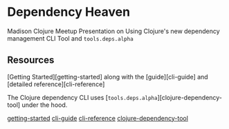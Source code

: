 # Dependency Heaven

Madison Clojure Meetup Presentation on Using Clojure's new dependency management CLI Tool and `tools.deps.alpha`

## Resources

[Getting Started][getting-started] along with the [guide][cli-guide] and [detailed reference][cli-reference]

The Clojure dependency CLI uses [`tools.deps.alpha`][clojure-dependency-tool] under the hood.

[getting-started](https://clojure.org/guides/getting_started)
[cli-guide](https://clojure.org/guides/deps_and_cli)
[cli-reference](https://clojure.org/reference/deps_and_cli)
[clojure-dependency-tool](https://github.com/clojure/tools.deps.alpha)
